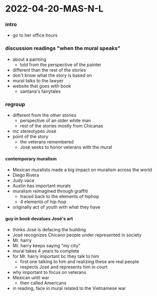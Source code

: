 # 2022-04-20-MAS-N-L

### intro
- go to her office hours

### discussion readings "when the mural speaks"
- about a painting
  - told from the perspective of the painter
- different than the rest of the stories
- don't know what the story is based on
- mural talks to the lawyer
- website that goes with book
  - santana's fairytales

### regroup
- different from the other stories
  - perspective of an older white man
  - rest of the stories mostly from Chicanas
- mc stereotypes José
- point of the story
  - the veterans remembered
  - José seeks to honor veterans with the mural

#### contemporary muralism
- Mexican muralists made a big impact on muralism across the world
- Diego Rivera
- Judy vaca
- Austin has important murals
- muralism reimagined through graffiti
  - traced back to the elements of hiphop
  - 4 elements of hip-hop
- originally act of youth with what they have

#### guy in book devalues José's art
- thinks José is defacing the building
- José recognizes Chicano people under represented in society
- Mr. harry
- Mr. harry keeps saying "my city"
- mural takes 4 years to complete
- for Mr. harry important bc they talk to him
  - first one talking to him and realizing these are real people
  - respects José and represents him in court
- why important to focus on veterans
- Mexican until war
  - then called Americans
- in reading, face in mural related to the Vietnamese war
